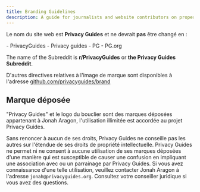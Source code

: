 ```yaml
---
title: Branding Guidelines
description: A guide for journalists and website contributors on proper branding of the Privacy Guides wordmark and logo.
---
```


Le nom du site web est **Privacy Guides** et ne devrait **pas** être changé en :

<div class="pg-red" markdown>
- PrivacyGuides
- Privacy guides
- PG
- PG.org
</div>

The name of the Subreddit is **r/PrivacyGuides** or **the Privacy Guides Subreddit**.

D'autres directives relatives à l'image de marque sont disponibles à l'adresse [github.com/privacyguides/brand](https://github.com/privacyguides/brand)

## Marque déposée

"Privacy Guides" et le logo du bouclier sont des marques déposées appartenant à Jonah Aragon, l'utilisation illimitée est accordée au projet Privacy Guides.

Sans renoncer à aucun de ses droits, Privacy Guides ne conseille pas les autres sur l'étendue de ses droits de propriété intellectuelle. Privacy Guides ne permet ni ne consent à aucune utilisation de ses marques déposées d'une manière qui est susceptible de causer une confusion en impliquant une association avec ou un parrainage par Privacy Guides. Si vous avez connaissance d'une telle utilisation, veuillez contacter Jonah Aragon à l'adresse `jonah@privacyguides.org`. Consultez votre conseiller juridique si vous avez des questions.
